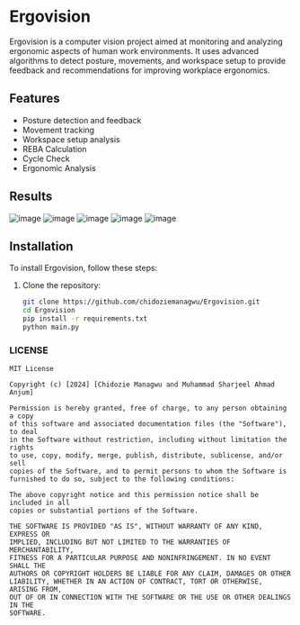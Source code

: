 # Ergovision

Ergovision is a computer vision project aimed at monitoring and analyzing ergonomic aspects of human work environments. It uses advanced algorithms to detect posture, movements, and workspace setup to provide feedback and recommendations for improving workplace ergonomics.

## Features

- Posture detection and feedback
- Movement tracking
- Workspace setup analysis
- REBA Calculation
- Cycle Check
- Ergonomic Analysis

## Results
![image](https://github.com/user-attachments/assets/d7348c5d-3351-4d24-950c-1dd525b172c3)
![image](https://github.com/user-attachments/assets/9b03334f-20ff-45de-a74e-501bca5686b4)
![image](https://github.com/user-attachments/assets/a4e60501-e133-4fe2-8f88-d943a606fcb9)
![image](https://github.com/user-attachments/assets/29a58c18-dd9d-4402-a4c4-2157635492ff)
![image](https://github.com/user-attachments/assets/3470fcbb-e4b4-474d-81e7-e809031b2885)

## Installation

To install Ergovision, follow these steps:

1. Clone the repository:
   ```sh
   git clone https://github.com/chidoziemanagwu/Ergovision.git
   cd Ergovision
   pip install -r requirements.txt
   python main.py


### LICENSE
```plaintext
MIT License

Copyright (c) [2024] [Chidozie Managwu and Muhammad Sharjeel Ahmad Anjum]

Permission is hereby granted, free of charge, to any person obtaining a copy
of this software and associated documentation files (the "Software"), to deal
in the Software without restriction, including without limitation the rights
to use, copy, modify, merge, publish, distribute, sublicense, and/or sell
copies of the Software, and to permit persons to whom the Software is
furnished to do so, subject to the following conditions:

The above copyright notice and this permission notice shall be included in all
copies or substantial portions of the Software.

THE SOFTWARE IS PROVIDED "AS IS", WITHOUT WARRANTY OF ANY KIND, EXPRESS OR
IMPLIED, INCLUDING BUT NOT LIMITED TO THE WARRANTIES OF MERCHANTABILITY,
FITNESS FOR A PARTICULAR PURPOSE AND NONINFRINGEMENT. IN NO EVENT SHALL THE
AUTHORS OR COPYRIGHT HOLDERS BE LIABLE FOR ANY CLAIM, DAMAGES OR OTHER
LIABILITY, WHETHER IN AN ACTION OF CONTRACT, TORT OR OTHERWISE, ARISING FROM,
OUT OF OR IN CONNECTION WITH THE SOFTWARE OR THE USE OR OTHER DEALINGS IN THE
SOFTWARE.
